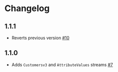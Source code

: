 # Changelog
## 1.1.1
  * Reverts previous version [#10](https://github.com/singer-io/tap-chargebee/pull/10)

## 1.1.0
  * Adds `Customersv3` and `AttributeValues` streams [#7](https://github.com/singer-io/tap-chargebee/pull/7)
